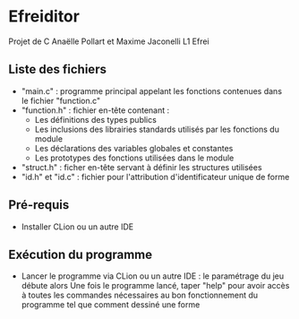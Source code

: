 # Efreiditor
Projet de C Anaëlle Pollart et Maxime Jaconelli L1 Efrei
## Liste des fichiers
  - "main.c" : programme principal appelant les fonctions contenues dans le fichier "function.c"
  - "function.h" : fichier en-tête contenant : 
    - Les définitions des types publics
    - Les inclusions des librairies standards utilisés par les fonctions du module
    - Les déclarations des variables globales et constantes
    - Les prototypes des fonctions utilisées dans le module
   - "struct.h" : ficher en-tête servant à définir les structures utilisées
   - "id.h" et "id.c" : fichier pour l'attribution d'identificateur unique de forme
   
## Pré-requis
  - Installer CLion ou un autre IDE
  
## Exécution du programme
  - Lancer le programme via CLion ou un autre IDE : le paramétrage du jeu débute alors
  Une fois le programme lancé, taper "help" pour avoir accès à toutes les commandes nécessaires au bon fonctionnement du programme tel que comment dessiné une forme

